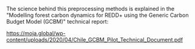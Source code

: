 The science behind this preprocessing methods is explained in the "Modelling forest carbon dynamics for REDD+ using the Generic Carbon Budget Model (GCBM)" technical report:

https://moja.global/wp-content/uploads/2020/04/Chile_GCBM_Pilot_Technical_Document.pdf
